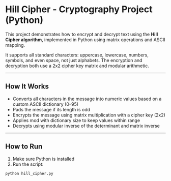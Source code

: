 #  Hill Cipher - Cryptography Project (Python)

This project demonstrates how to encrypt and decrypt text using the **Hill Cipher algorithm**, implemented in Python using matrix operations and ASCII mapping.

It supports all standard characters: uppercase, lowercase, numbers, symbols, and even space, not just alphabets. The encryption and decryption both use a 2x2 cipher key matrix and modular arithmetic.

---

##  How It Works

- Converts all characters in the message into numeric values based on a custom ASCII dictionary (0–95)
- Pads the message if its length is odd
- Encrypts the message using matrix multiplication with a cipher key (2x2)
- Applies mod with dictionary size to keep values within range
- Decrypts using modular inverse of the determinant and matrix inverse

---

##  How to Run

1. Make sure Python is installed
2. Run the script:

```bash
python hill_cipher.py
